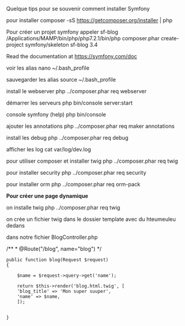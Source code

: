 Quelque tips pour se souvenir comment installer  Symfony

pour installer composer
-sS https://getcomposer.org/installer | php

Pour créer un projet symfony appeler sf-blog
/Applications/MAMP/bin/php/php7.2.1/bin/php composer.phar create-project symfony/skeleton sf-blog 3.4

Read the documentation at https://symfony.com/doc

voir les alias 
nano  ~/.bash_profile

sauvegarder les alias
source ~/.bash_profile

install le webserver
php ../composer.phar req webserver

démarrer les serveurs
php bin/console server:start

console symfony (help)
php bin/console

ajouter les annotations
php ../composer.phar req maker annotations

install les debug
php ../composer.phar req debug

afficher les log
cat var/log/dev.log

pour utiliser composer et installer twig
php ../composer.phar req twig

pour installer security
php ../composer.phar req security


pour installer orm 
php ../composer.phar req orm-pack

**Pour créer une page dynamique**

on installe twig
php ../composer.phar req twig



on crée un fichier twig dans le dossier template avec du hteumeuleu dedans

dans notre fichier BlogController.php 

  /**
     * @Route("/blog", name="blog")
     */

    public function blog(Request $request)
    {

        $name = $request->query->get('name');
        
        return $this->render('blog.html.twig', [
        'blog_title' => 'Mon super suuper',
        'name' => $name,
        ]);
        

    }







